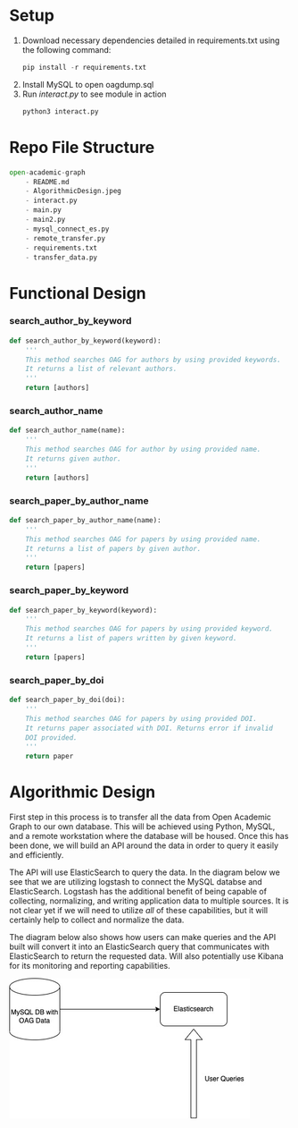 # Setup 
1. Download necessary dependencies detailed in requirements.txt using the following command:
    ```python
    pip install -r requirements.txt
    ```    
2. Install MySQL to open oagdump.sql
3. Run *interact.py* to see module in action 
    ```python
    python3 interact.py
    ```
# Repo File Structure
```python
open-academic-graph
    - README.md
    - AlgorithmicDesign.jpeg
    - interact.py
    - main.py
    - main2.py
    - mysql_connect_es.py
    - remote_transfer.py 
    - requirements.txt 
    - transfer_data.py
```

 

# Functional Design

### search_author_by_keyword
```python
def search_author_by_keyword(keyword):
    '''
    This method searches OAG for authors by using provided keywords.
    It returns a list of relevant authors. 
    '''
    return [authors]
```

### search_author_name
```python
def search_author_name(name):
    '''
    This method searches OAG for author by using provided name.
    It returns given author. 
    '''
    return [authors]
```

### search_paper_by_author_name
```python
def search_paper_by_author_name(name):
    '''
    This method searches OAG for papers by using provided name.
    It returns a list of papers by given author.
    '''
    return [papers]
```

### search_paper_by_keyword
```python
def search_paper_by_keyword(keyword):
    '''
    This method searches OAG for papers by using provided keyword.
    It returns a list of papers written by given keyword. 
    '''
    return [papers]
```

### search_paper_by_doi
```python
def search_paper_by_doi(doi):
    '''
    This method searches OAG for papers by using provided DOI.
    It returns paper associated with DOI. Returns error if invalid
    DOI provided.
    '''
    return paper
```



# Algorithmic Design
First step in this process is to transfer all the data from Open Academic Graph to our own database.
This will be achieved using Python, MySQL, and a remote workstation where the database will be housed. 
Once this has been done, we will build an API around the data in order to query it easily and efficiently.

The API will use ElasticSearch to query the data. In the diagram below we see that we are utilizing 
logstash to connect the MySQL databse and ElasticSearch. Logstash has the additional benefit of being 
capable of collecting, normalizing, and writing application data to multiple sources. It is not clear yet
if we will need to utilize *all* of these capabilities, but it will certainly help to collect and normalize
the data. 

The diagram below also shows how users can make queries and the API built will convert it into an ElasticSearch
query that communicates with ElasticSearch to return the requested data. Will also potentially use Kibana
for its monitoring and reporting capabilities. 

![Algorithmic Design](Algorithmic%20Design.jpeg)